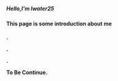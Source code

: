 ##### **Hello,I'm lwater25**

#### **This page is some introduction about me**

**.**

**.**

**.**

**To Be Continue.**
